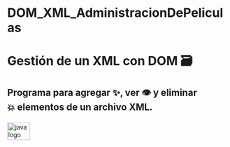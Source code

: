 # DOM_XML_AdministracionDePeliculas
<h1 align="left">Gestión de un XML con DOM 🗃</h1>

###

<h2 align="left">Programa para agregar ✨, ver 👁 y eliminar <br> 💥 elementos de un archivo XML.</h2>

###

<div align="left">
  <img src="https://cdn.jsdelivr.net/gh/devicons/devicon/icons/java/java-original.svg" height="40" width="52" alt="java logo"  />
</div>

###
